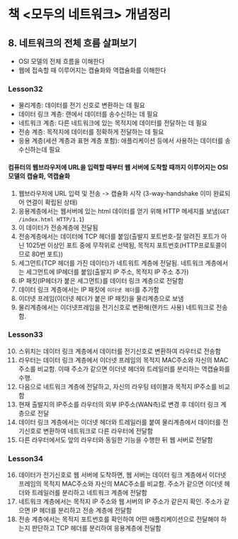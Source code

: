 # 책 <모두의 네트워크> 개념정리
## 8. 네트워크의 전체 흐름 살펴보기
- OSI 모델의 전체 흐름을 이해한다
- 웹에 접속할 때 이루어지는 캡슐화와 역캡슐화를 이해한다

### Lesson32
- 물리계층: 데이터를 전기 신호로 변환하는 데 필요
- 데이터 링크 계층: 랜에서 데이터를 송수신하는 데 필요
- 네트워크 계층: 다른 네트워크에 있는 목적지에 데이터를 전달하는 데 필요
- 전송 계층: 목적지에 데이터를 정확하게 전달하는 데 필요
- 응용 계층(세션 계층과 표현 계층 포함): 애플리케이션 등에서 사용하는 데이터를 송수신하는데 필요

#### 컴퓨터의 웹브라우저에 URL을 입력할 때부터 웹 서버에 도착할 때까지 이루어지는 OSI모델의 캡슐화, 역캡슐화
1. 웹브라우저에 URL 입력 및 전송 -> 캡슐화 시작 (3-way-handshake 이미 완료되어 연결이 확립된 상태)
2. 응용계층에서는 웹서버에 있는 html 데이터를 얻기 위해 HTTP 메세지를 보냄(`GET /index.html HTTP/1.1`)
3. 이 데이터가 전송계층에 전달됨
4. 전송계층에서는 데이터에 TCP 헤더를 붙임(출발지 포트번호-잘 알려진 포트가 아닌 1025번 이상인 포트 중에 무작위로 선택됨, 목적지 포트번호(HTTP프로토콜이므로 80번 포트))
5. 세그먼트(TCP 헤더를 가진 데이터)가 네트워트 계층에 전달됨. 네트워크 계층에서는 세그먼트에 IP헤더를 붙임(출발지 IP 주소, 목적지 IP 주소 추가)
6. IP 패킷(IP헤더가 붙은 세그먼트)를 데이터 링크 계층으로 전달함
7. 데이터 링크 계층에서는 IP 패킷에 `이더넷 헤더`를 추가함
8. 이더넷 프레임(이더넷 헤더가 붙은 IP 패킷)을 물리계층으로 보냄
9. 물리계층에서는 이더넷프레임을 전기신호로 변환해(랜카드 사용) 네트워크로 전송함.

### Lesson33
10.  스위치는 데이터 링크 계층에서 데이터를 전기신호로 변환하여 라우터로 전송함
11. 라우터는 데이터 링크 계층에서 이더넷 프레임의 목적지 MAC주소와 자신의 MAC 주소를 비교함. 이때 주소가 같으면 이더넷 헤더와 트레일러를 분리하는 역캡슐화를 수행.
12. 다음으로 네트워크 계층에 전달하고, 자신의 라우팅 테이블과 목적지 IP주소를 비교함
13. 현재 출발지의 IP주소를 라우터의 외부 IP주소(WAN측)로 변경 후 데이터 링크 계층으로 전달
14. 데이터 링크 계층에서는 이더넷 헤더와 트레일러를 붙여 물리계층에서 데이터를 전기신호로 변환하여 네트워크로 다른 라우터에 전달함
15. 다른 라우터에서도 앞의 라우터와 동일한 기능을 수행한 뒤 웹 서버로 전달함

### Lesson34
16. 데이터가 전기신호로 웹 서버에 도착하면, 웹 서버는 데이터 링크 계층에서 이더넷 프레임의 목적지 MAC주소와 자신의 MAC주소를 비교함. 주소가 같으면 이더넷 헤더와 트레일러를 분리하고 네트워크 계층에 전달함
17. 네트워크 계층에서는 목적지 IP 주소와 웹 서버의 IP 주소가 같은지 확인. 주소가 같으면 IP 헤더를 분리하고 전송 계층에 전달함
18. 전송 계층에서는 목적지 포트번호를 확인하여 어떤 애플리케이션으로 전달해야 하는지 판단하고 TCP 헤더를 분리하여 응용계층에 전달함